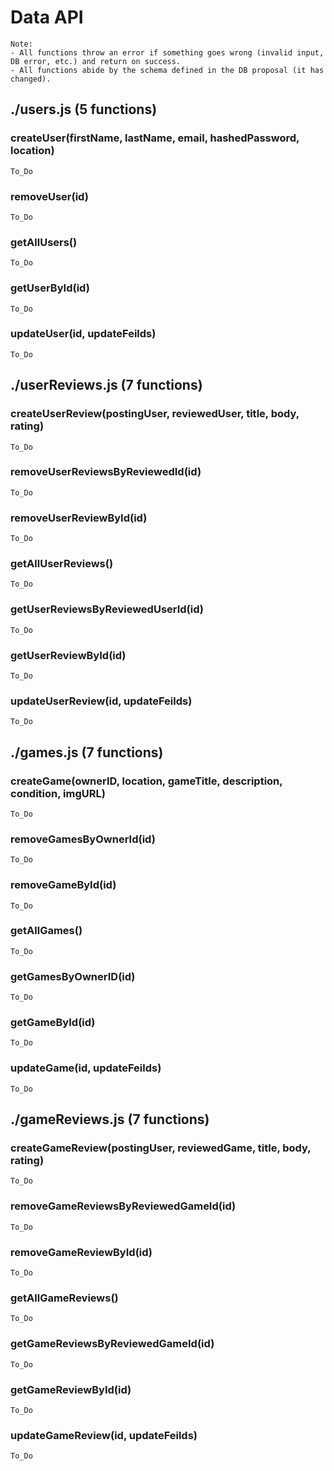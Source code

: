 # Data API

    Note:
    - All functions throw an error if something goes wrong (invalid input, DB error, etc.) and return on success.
    - All functions abide by the schema defined in the DB proposal (it has changed).

## ./users.js (5 functions)

### createUser(firstName, lastName, email, hashedPassword, location)

    To_Do

### removeUser(id)

    To_Do

### getAllUsers()

    To_Do

### getUserById(id)

    To_Do

### updateUser(id, updateFeilds)

    To_Do

## ./userReviews.js (7 functions)

### createUserReview(postingUser, reviewedUser, title, body, rating)

    To_Do

### removeUserReviewsByReviewedId(id)

    To_Do

### removeUserReviewById(id)

    To_Do

### getAllUserReviews()

    To_Do

### getUserReviewsByReviewedUserId(id)

    To_Do

### getUserReviewById(id)

    To_Do

### updateUserReview(id, updateFeilds)

    To_Do

## ./games.js (7 functions)

### createGame(ownerID, location, gameTitle, description, condition, imgURL)

    To_Do

### removeGamesByOwnerId(id)

    To_Do

### removeGameById(id)

    To_Do

### getAllGames()

    To_Do

### getGamesByOwnerID(id)

    To_Do

### getGameById(id)

    To_Do

### updateGame(id, updateFeilds)

    To_Do

## ./gameReviews.js (7 functions)

### createGameReview(postingUser, reviewedGame, title, body, rating)

    To_Do

### removeGameReviewsByReviewedGameId(id)

    To_Do

### removeGameReviewById(id)

    To_Do

### getAllGameReviews()

    To_Do

### getGameReviewsByReviewedGameId(id)

    To_Do

### getGameReviewById(id)

    To_Do

### updateGameReview(id, updateFeilds)

    To_Do
